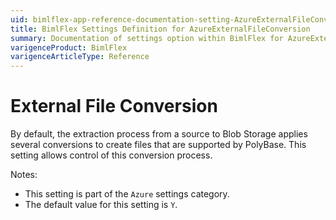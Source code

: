 ```yaml
---
uid: bimlflex-app-reference-documentation-setting-AzureExternalFileConversion
title: BimlFlex Settings Definition for AzureExternalFileConversion
summary: Documentation of settings option within BimlFlex for AzureExternalFileConversion
varigenceProduct: BimlFlex
varigenceArticleType: Reference
---
```


# External File Conversion

By default, the extraction process from a source to Blob Storage applies several conversions to create files that are supported by PolyBase. This setting allows control of this conversion process.

Notes:

* This setting is part of the `Azure` settings category.
* The default value for this setting is `Y`.
